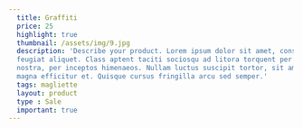```yaml
---
  title: Graffiti
  price: 25
  highlight: true
  thumbnail: /assets/img/9.jpg
  description: 'Describe your product. Lorem ipsum dolor sit amet, consectetur dipiscing elit. Proin quis tincidunt arcu. Vivamus nunc nulla, mattis in risus eget, auctor elementum est. Phasellus eu gravida mi. Mauris tincidunt sem sed
  feugiat aliquet. Class aptent taciti sociosqu ad litora torquent per conubia
  nostra, per inceptos himenaeos. Nullam luctus suscipit tortor, sit amet rutrum
  magna efficitur et. Quisque cursus fringilla arcu sed semper.'
  tags: magliette
  layout: product
  type : Sale
  important: true
---
```

